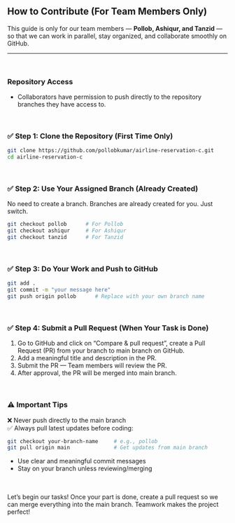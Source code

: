 ## How to Contribute (For Team Members Only)

This guide is only for our team members — **Pollob, Ashiqur, and Tanzid** — so that we can work in parallel, stay organized, and collaborate smoothly on GitHub.

---
<br>

### Repository Access

- Collaborators have permission to push directly to the repository branches they have access to.
<br>

### ✅ Step 1: Clone the Repository (First Time Only)

```bash
git clone https://github.com/pollobkumar/airline-reservation-c.git
cd airline-reservation-c
```
<br>

### ✅ Step 2: Use Your Assigned Branch (Already Created)
No need to create a branch. Branches are already created for you. Just switch.

```bash
git checkout pollob      # For Pollob
git checkout ashiqur     # For Ashiqur
git checkout tanzid      # For Tanzid
```
<br>

### ✅ Step 3: Do Your Work and Push to GitHub

```bash
git add .
git commit -m "your message here"
git push origin pollob      # Replace with your own branch name
```
<br>
<!-- Pollob kumar -->

### ✅ Step 4: Submit a Pull Request (When Your Task is Done)

1. Go to GitHub and click on “Compare & pull request”, create a Pull Request (PR) from your branch to main branch on GitHub.
2. Add a meaningful title and description in the PR.
3. Submit the PR — Team members will review the PR.
4. After approval, the PR will be merged into main branch.

<br>

### ⚠️ Important Tips

❌ Never push directly to the main branch <br>
✅ Always pull latest updates before coding:

```bash
git checkout your-branch-name     # e.g., pollob
git pull origin main              # Get updates from main branch
```

- Use clear and meaningful commit messages <br>
- Stay on your branch unless reviewing/merging <br> <br> <br>



Let’s begin our tasks! Once your part is done, create a pull request so we can merge everything into the main branch.
Teamwork makes the project perfect!
